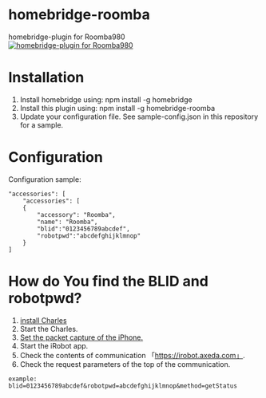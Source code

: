 # homebridge-roomba

homebridge-plugin for Roomba980  
[![homebridge-plugin for Roomba980](http://img.youtube.com/vi/BbHbArJ95g0/0.jpg)](https://www.youtube.com/watch?v=BbHbArJ95g0)


# Installation

1. Install homebridge using: npm install -g homebridge
2. Install this plugin using: npm install -g homebridge-roomba
3. Update your configuration file. See sample-config.json in this repository for a sample. 

# Configuration
Configuration sample:

```
"accessories": [
    "accessories": [
    {
        "accessory": "Roomba",
        "name": "Roomba",
        "blid":"0123456789abcdef",
        "robotpwd":"abcdefghijklmnop"
    }
]
```


# How do You find the BLID and robotpwd?

1. [install Charles](https://www.charlesproxy.com/)
2. Start the Charles.
3. [Set the packet capture of the iPhone.](http://qiita.com/HIkaruSato/items/1f66c1a189bf9c19f838)
4. Start the iRobot app.
5. Check the contents of communication 「https://irobot.axeda.com」.
6. Check the request parameters of the top of the communication.
```
example:
blid=0123456789abcdef&robotpwd=abcdefghijklmnop&method=getStatus
```
